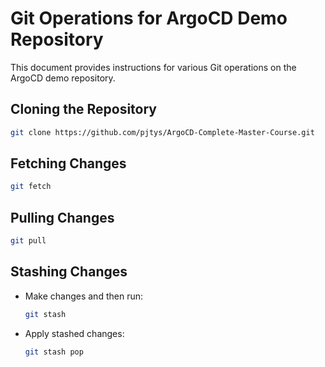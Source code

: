 # Git Operations for ArgoCD Demo Repository

This document provides instructions for various Git operations on the ArgoCD demo repository.

## Cloning the Repository

```bash
git clone https://github.com/pjtys/ArgoCD-Complete-Master-Course.git
```

## Fetching Changes

```bash
git fetch
```

## Pulling Changes

```bash
git pull
```

## Stashing Changes

- Make changes and then run:
  
  ```bash
  git stash
  ```

- Apply stashed changes:

  ```bash
  git stash pop
  ```